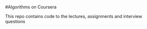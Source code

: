 #Algorithms on Coursera

This repo contains code to the lectures, assignments and interview questions
